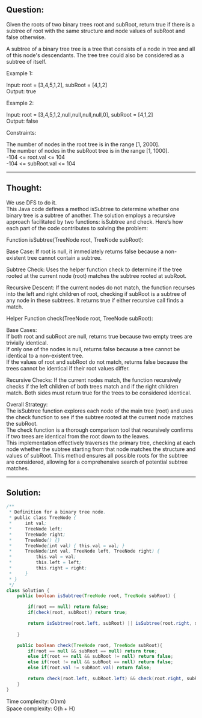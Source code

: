 ## Question:

Given the roots of two binary trees root and subRoot, return true if there is a subtree of root with the same structure and node values of subRoot and false otherwise.  

A subtree of a binary tree tree is a tree that consists of a node in tree and all of this node's descendants. The tree tree could also be considered as a subtree of itself.  

Example 1:  

Input: root = [3,4,5,1,2], subRoot = [4,1,2]  
Output: true  

Example 2:  

Input: root = [3,4,5,1,2,null,null,null,null,0], subRoot = [4,1,2]  
Output: false  
 
Constraints:  

The number of nodes in the root tree is in the range [1, 2000].  
The number of nodes in the subRoot tree is in the range [1, 1000].  
-104 <= root.val <= 104  
-104 <= subRoot.val <= 104  

---
## Thought: 
We use DFS to do it.  
This Java code defines a method isSubtree to determine whether one binary tree is a subtree of another. The solution employs a recursive approach facilitated by two functions: isSubtree and check. Here’s how each part of the code contributes to solving the problem:  

Function isSubtree(TreeNode root, TreeNode subRoot):  

Base Case: If root is null, it immediately returns false because a non-existent tree cannot contain a subtree.  

Subtree Check: Uses the helper function check to determine if the tree rooted at the current node (root) matches the subtree rooted at subRoot.  

Recursive Descent: If the current nodes do not match, the function recurses into the left and right children of root, checking if subRoot is a subtree of any node in these subtrees. It returns true if either recursive call finds a match.  

Helper Function check(TreeNode root, TreeNode subRoot):  

Base Cases:  
If both root and subRoot are null, returns true because two empty trees are trivially identical.  
If only one of the nodes is null, returns false because a tree cannot be identical to a non-existent tree.  
If the values of root and subRoot do not match, returns false because the trees cannot be identical if their root values differ.  

Recursive Checks: If the current nodes match, the function recursively checks if the left children of both trees match and if the right children match. Both sides must return true for the trees to be considered identical.  

Overall Strategy:  
The isSubtree function explores each node of the main tree (root) and uses the check function to see if the subtree rooted at the current node matches the subRoot.  
The check function is a thorough comparison tool that recursively confirms if two trees are identical from the root down to the leaves.  
This implementation effectively traverses the primary tree, checking at each node whether the subtree starting from that node matches the structure and values of subRoot. This method ensures all possible roots for the subtree are considered, allowing for a comprehensive search of potential subtree matches.  

---
## Solution:
```Java
/**
 * Definition for a binary tree node.
 * public class TreeNode {
 *     int val;
 *     TreeNode left;
 *     TreeNode right;
 *     TreeNode() {}
 *     TreeNode(int val) { this.val = val; }
 *     TreeNode(int val, TreeNode left, TreeNode right) {
 *         this.val = val;
 *         this.left = left;
 *         this.right = right;
 *     }
 * }
 */
class Solution {
    public boolean isSubtree(TreeNode root, TreeNode subRoot) {

        if(root == null) return false;
        if(check(root, subRoot)) return true;

        return isSubtree(root.left, subRoot) || isSubtree(root.right, subRoot);
        
    }

    public boolean check(TreeNode root, TreeNode subRoot){
        if(root == null && subRoot == null) return true;
        else if(root == null && subRoot != null) return false;
        else if(root != null && subRoot == null) return false;
        else if(root.val != subRoot.val) return false;

        return check(root.left, subRoot.left) && check(root.right, subRoot.right);
    }
}
```
Time complexity: O(nm)  
Space complexity: O(h + H）
